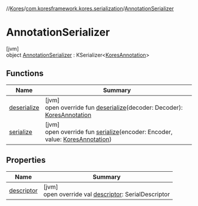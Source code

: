 //[Kores](../../../index.md)/[com.koresframework.kores.serialization](../index.md)/[AnnotationSerializer](index.md)

# AnnotationSerializer

[jvm]\
object [AnnotationSerializer](index.md) : KSerializer<[KoresAnnotation](../../com.koresframework.kores.base/index.md#1394308051%2FClasslikes%2F-1216412040)>

## Functions

| Name | Summary |
|---|---|
| [deserialize](deserialize.md) | [jvm]<br>open override fun [deserialize](deserialize.md)(decoder: Decoder): [KoresAnnotation](../../com.koresframework.kores.base/index.md#1394308051%2FClasslikes%2F-1216412040) |
| [serialize](serialize.md) | [jvm]<br>open override fun [serialize](serialize.md)(encoder: Encoder, value: [KoresAnnotation](../../com.koresframework.kores.base/index.md#1394308051%2FClasslikes%2F-1216412040)) |

## Properties

| Name | Summary |
|---|---|
| [descriptor](descriptor.md) | [jvm]<br>open override val [descriptor](descriptor.md): SerialDescriptor |
